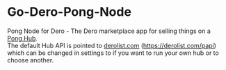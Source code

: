# Go-Dero-Pong-Node
 Pong Node for Dero - The Dero marketplace app for selling things on a [Pong Hub](https://github.com/siteraiser/Dero-Pong-Hub-in-Go-Fiber). <br>
 The default Hub API is pointed to <a href="https://www.derolist.com">derolist.com</a> (https://derolist.com/papi) which can be changed in settings to if you want to run your own hub or to choose another. 
 
